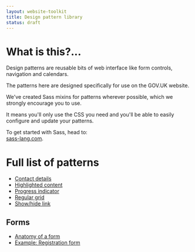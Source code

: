 ```yaml
---
layout: website-toolkit
title: Design pattern library
status: draft
---
```


<div class="pattern-library">
  <h1>What is this?...</h1>
  <p>Design patterns are reusable bits of web interface like form controls, navigation and calendars.</p>
  <p>The patterns here are designed specifically for use on the GOV.UK website.</p>
  <p>We've created Sass mixins for patterns wherever possible, which we strongly encourage you to use.</p> 
  <p>It means you'll only use the CSS you need and you'll be able to easily configure and update your patterns.</p>
  <p>To get started with Sass, head to:<br> 
  <a href="http://sass-lang.com">sass-lang.com</a>.</p>
</div>

# Full list of patterns

* [Contact details](contact-details.html)
* [Highlighted content](highlighted-content.html)
* [Progress indicator](progress-indicator.html)
* [Regular grid](regular-grid.html)
* [Show/hide link](show-hide.html)

## Forms

* [Anatomy of a form](form-anatomy.html)
* [Example: Registration form](registration-form.html)



